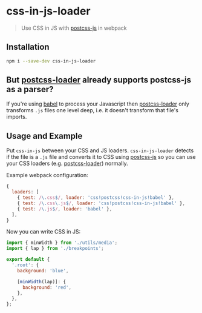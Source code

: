 # css-in-js-loader

> Use CSS in JS with [postcss-js](https://github.com/postcss/postcss-js) in webpack

## Installation

```sh
npm i --save-dev css-in-js-loader
```

## But [postcss-loader](https://github.com/postcss/postcss-loader) already supports postcss-js as a parser?

If you're using [babel](https://github.com/babel/babel) to process your Javascript then [postcss-loader](https://github.com/postcss/postcss-loader) only transforms `.js` files one level deep, i.e. it doesn't transform that file's imports.

## Usage and Example

Put `css-in-js` between your CSS and JS loaders. `css-in-js-loader` detects if the file is a `.js` file and converts it to CSS using [postcss-js](https://github.com/postcss/postcss-js) so you can use your CSS loaders (e.g. [postcss-loader](https://github.com/postcss/postcss-loader)) normally.

Example webpack configuration:

```js
{
  loaders: [
    { test: /\.css$/, loader: 'css!postcss!css-in-js!babel' },
    { test: /\.css\.js$/, loader: 'css!postcss!css-in-js!babel' },
    { test: /\.js$/, loader: 'babel' },
  ],
}
```

Now you can write CSS in JS:

```js
import { minWidth } from './utils/media';
import { lap } from './breakpoints';

export default {  
  '.root': {
    background: 'blue',

    [minWidth(lap)]: {
      background: 'red',
    },
  },
};
```